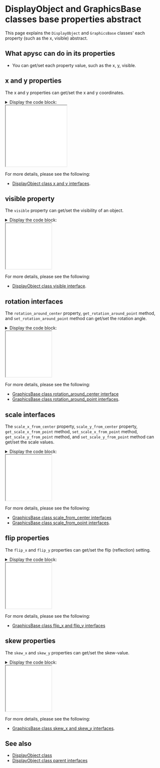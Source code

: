 # DisplayObject and GraphicsBase classes base properties abstract

This page explains the `DisplayObject` and `GraphicsBase` classes' each property (such as the x, visible) abstract.

## What apysc can do in its properties

- You can get/set each property value, such as the x, y, visible.

## x and y properties

The x and y properties can get/set the x and y coordinates.

<details>
<summary>Display the code block:</summary>

```py
# runnable
from typing_extensions import TypedDict

import apysc as ap


class RectOptions(TypedDict):
    rectangle: ap.Rectangle
    direction: ap.Int


def on_timer(e: ap.TimerEvent, options: RectOptions) -> None:
    """
    The handler that the timer calls.

    Parameters
    ----------
    e : ap.TimerEvent
        Event instance.
    options : RectOptions
        Optional arguments dictionary.
    """
    rectangle: ap.Rectangle = options["rectangle"]
    direction: ap.Int = options["direction"]
    rectangle.x += direction
    rectangle.y += direction

    with ap.If(rectangle.x >= 100):
        direction.value = -1
        ap.Return()

    with ap.If(rectangle.x <= 50):
        direction.value = 1
        ap.Return()


ap.Stage(
    background_color=ap.Color("#333"),
    stage_width=200,
    stage_height=200,
    stage_elem_id="stage",
)
sprite: ap.Sprite = ap.Sprite()
sprite.graphics.begin_fill(color=ap.Color("#0af"))
rectangle: ap.Rectangle = sprite.graphics.draw_rect(x=50, y=50, width=50, height=50)

direction: ap.Int = ap.Int(1)
options: RectOptions = {"rectangle": rectangle, "direction": direction}
ap.Timer(on_timer, delay=ap.FPS.FPS_60, options=options).start()

ap.save_overall_html(dest_dir_path="do_and_graphics_base_prop_abstract_x_and_y/")
```

</details>

<iframe src="static/do_and_graphics_base_prop_abstract_x_and_y/index.html" width="200" height="200"></iframe>

For more details, please see the following:

- [DisplayObject class x and y interfaces](display_object_x_and_y.md).

## visible property

The `visible` property can get/set the visibility of an object.

<details>
<summary>Display the code block:</summary>

```py
# runnable
from typing_extensions import TypedDict

import apysc as ap


class RectOptions(TypedDict):
    rectangle: ap.Rectangle


def on_timer(e: ap.TimerEvent, options: RectOptions) -> None:
    """
    The handler that the timer calls.

    Parameters
    ----------
    e : ap.TimerEvent
        Event instance.
    options : RectOptions
        Optional arguments dictionary.
    """
    rectangle: ap.Rectangle = options["rectangle"]
    rectangle.visible = rectangle.visible.not_


ap.Stage(
    background_color=ap.Color("#333"),
    stage_width=150,
    stage_height=150,
    stage_elem_id="stage",
)
sprite: ap.Sprite = ap.Sprite()
sprite.graphics.begin_fill(color=ap.Color("#0af"))
rectangle: ap.Rectangle = sprite.graphics.draw_rect(x=50, y=50, width=50, height=50)

options: RectOptions = {"rectangle": rectangle}
ap.Timer(on_timer, delay=1000, options=options).start()

ap.save_overall_html(dest_dir_path="do_and_graphics_base_prop_abstract_visible/")
```

</details>

<iframe src="static/do_and_graphics_base_prop_abstract_visible/index.html" width="150" height="150"></iframe>

For more details, please see the following:

- [DisplayObject class visible interface](display_object_visible.md).

## rotation interfaces

The `rotation_around_center` property, `get_rotation_around_point` method, and `set_rotation_around_point` method can get/set the rotation angle.

<details>
<summary>Display the code block:</summary>

```py
# runnable
from typing_extensions import TypedDict

import apysc as ap


class RectOptions(TypedDict):
    rectangle: ap.Rectangle


def on_timer(e: ap.TimerEvent, options: RectOptions) -> None:
    """
    The handler that the timer calls.

    Parameters
    ----------
    e : ap.TimerEvent
        Event instance.
    options : RectOptions
        Optional arguments dictionary.
    """
    rectangle: ap.Rectangle = options["rectangle"]
    rectangle.rotation_around_center += 1


ap.Stage(
    background_color=ap.Color("#333"),
    stage_width=150,
    stage_height=150,
    stage_elem_id="stage",
)
sprite: ap.Sprite = ap.Sprite()
sprite.graphics.begin_fill(color=ap.Color("#0af"))
rectangle: ap.Rectangle = sprite.graphics.draw_rect(x=50, y=50, width=50, height=50)

options: RectOptions = {"rectangle": rectangle}
ap.Timer(on_timer, delay=ap.FPS.FPS_60, options=options).start()

ap.save_overall_html(dest_dir_path="do_and_graphics_base_prop_abstract_rotation/")
```

</details>

<iframe src="static/do_and_graphics_base_prop_abstract_rotation/index.html" width="150" height="150"></iframe>

For more details, please see the following:

- [GraphicsBase class rotation_around_center interface](graphics_base_rotation_around_center.md)
- [GraphicsBase class rotation_around_point interfaces](graphics_base_rotation_around_point.md).

## scale interfaces

The `scale_x_from_center` property, `scale_y_from_center` property, `get_scale_x_from_point` method, `set_scale_x_from_point` method, `get_scale_y_from_point` method, and `set_scale_y_from_point` method can get/set the scale values.

<details>
<summary>Display the code block:</summary>

```py
# runnable
from typing_extensions import TypedDict

import apysc as ap


class RectOptions(TypedDict):
    rectangle: ap.Rectangle
    scale_value: ap.Number


def on_timer(e: ap.TimerEvent, options: RectOptions) -> None:
    """
    The handler that the timer calls.

    Parameters
    ----------
    e : ap.TimerEvent
        Event instance.
    options : RectOptions
        Optional arguments dictionary.
    """
    rectangle: ap.Rectangle = options["rectangle"]
    scale_value: ap.Number = options["scale_value"]
    rectangle.scale_x_from_center += scale_value
    rectangle.scale_y_from_center += scale_value

    with ap.If(rectangle.scale_x_from_center >= 2.0):
        scale_value.value = -0.01
        ap.Return()

    with ap.If(rectangle.scale_y_from_center <= 0.5):
        scale_value.value = 0.01
        ap.Return()


ap.Stage(
    background_color=ap.Color("#333"),
    stage_width=150,
    stage_height=150,
    stage_elem_id="stage",
)
sprite: ap.Sprite = ap.Sprite()
sprite.graphics.begin_fill(color=ap.Color("#0af"))
rectangle: ap.Rectangle = sprite.graphics.draw_rect(x=50, y=50, width=50, height=50)

scale_value: ap.Number = ap.Number(0.01)
options: RectOptions = {"rectangle": rectangle, "scale_value": scale_value}
ap.Timer(on_timer, delay=ap.FPS.FPS_60, options=options).start()

ap.save_overall_html(dest_dir_path="do_and_graphics_base_prop_abstract_scale/")
```

</details>

<iframe src="static/do_and_graphics_base_prop_abstract_scale/index.html" width="150" height="150"></iframe>

For more details, please see the following:

- [GraphicsBase class scale_from_center interfaces](graphics_base_scale_from_center.md)
- [GraphicsBase class scale_from_point interfaces](graphics_base_scale_from_point.md).

## flip properties

The `flip_x` and `flip_y` properties can get/set the flip (reflection) setting.

<details>
<summary>Display the code block:</summary>

```py
# runnable
from typing_extensions import TypedDict

import apysc as ap


class LineOptions(TypedDict):
    line: ap.Line


def on_timer(e: ap.TimerEvent, options: LineOptions) -> None:
    """
    The handler that the timer calls.

    Parameters
    ----------
    e : ap.TimerEvent
        Event instance.
    options : LineOptions
        Optional arguments dictionary.
    """
    line: ap.Line = options["line"]
    line.flip_x = line.flip_x.not_


ap.Stage(
    background_color=ap.Color("#333"),
    stage_width=150,
    stage_height=150,
    stage_elem_id="stage",
)
sprite: ap.Sprite = ap.Sprite()
sprite.graphics.line_style(color=ap.Color("#fff"), thickness=5)
line: ap.Line = sprite.graphics.draw_line(x_start=50, y_start=50, x_end=100, y_end=100)

options: LineOptions = {"line": line}
ap.Timer(on_timer, delay=1000, options=options).start()

ap.save_overall_html(dest_dir_path="do_and_graphics_base_prop_abstract_flip/")
```

</details>

<iframe src="static/do_and_graphics_base_prop_abstract_flip/index.html" width="150" height="150"></iframe>

For more details, please see the following:

- [GraphicsBase class flip_x and flip_y interfaces](graphics_base_flip_interfaces.md)

## skew properties

The `skew_x` and `skew_y` properties can get/set the skew-value.

<details>
<summary>Display the code block:</summary>

```py
# runnable
from typing_extensions import TypedDict

import apysc as ap


class RectOptions(TypedDict):
    rectangle: ap.Rectangle


def on_timer(e: ap.TimerEvent, options: RectOptions) -> None:
    """
    The handler that the timer calls.

    Parameters
    ----------
    e : ap.TimerEvent
        Event instance.
    options : RectOptions
        Optional arguments dictionary.
    """
    rectangle: ap.Rectangle = options["rectangle"]
    rectangle.skew_x += 1


ap.Stage(
    background_color=ap.Color("#333"),
    stage_width=150,
    stage_height=150,
    stage_elem_id="stage",
)
sprite: ap.Sprite = ap.Sprite()
sprite.graphics.begin_fill(color=ap.Color("#0af"))
rectangle: ap.Rectangle = sprite.graphics.draw_rect(x=50, y=50, width=50, height=50)

options: RectOptions = {"rectangle": rectangle}
ap.Timer(on_timer, delay=ap.FPS.FPS_60, options=options).start()

ap.save_overall_html(dest_dir_path="do_and_graphics_base_prop_abstract_skew/")
```

</details>

<iframe src="static/do_and_graphics_base_prop_abstract_skew/index.html" width="150" height="150"></iframe>

For more details, please see the following:

- [GraphicsBase class skew_x and skew_y interfaces](graphics_base_skew.md).

## See also

- [DisplayObject class](display_object.md)
- [DisplayObject class parent interfaces](display_object_parent.md)
